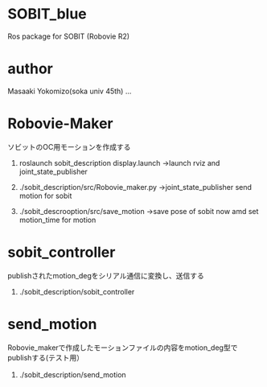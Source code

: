 # SOBIT_blue
Ros package for SOBIT (Robovie R2)

# author 
Masaaki Yokomizo(soka univ 45th)
...

# Robovie-Maker
ソビットのOC用モーションを作成する
1. roslaunch sobit_description display.launch
		→launch rviz and joint_state_publisher

2. ./sobit_description/src/Robovie_maker.py
		→joint_state_publisher send motion for sobit

3. ./sobit_descrooption/src/save_motion
		→save pose of sobit now amd set motion_time for motion

# sobit_controller
publishされたmotion_degをシリアル通信に変換し、送信する
1. ./sobit_description/sobit_controller

# send_motion
Robovie_makerで作成したモーションファイルの内容をmotion_deg型でpublishする(テスト用）
1. ./sobit_description/send_motion　









